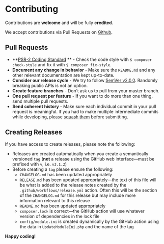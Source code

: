 # Contributing

Contributions are **welcome** and will be fully **credited**.

We accept contributions via Pull Requests on [Github](https://github.com/hbll-collection-development/omeka-s-any-cloud).

## Pull Requests

- **[PSR-2 Coding Standard](https://github.com/php-fig/fig-standards/blob/master/accepted/PSR-2-coding-style-guide.md)
  ** - Check the code style with ``$ composer check-style`` and fix it with ``$ composer fix-style``.
- **Document any change in behavior** - Make sure the `README.md` and any other relevant documentation are kept
  up-to-date.
- **Consider our release cycle** - We try to follow [SemVer v2.0.0](http://semver.org/). Randomly breaking public APIs
  is not an option.
- **Create feature branches** - Don't ask us to pull from your master branch.
- **One pull request per feature** - If you want to do more than one thing, send multiple pull requests.
- **Send coherent history** - Make sure each individual commit in your pull request is meaningful. If you had to make
  multiple intermediate commits while developing,
  please [squash them](http://www.git-scm.com/book/en/v2/Git-Tools-Rewriting-History#Changing-Multiple-Commit-Messages)
  before submitting.

## Creating Releases

If you have access to create releases, please note the following:

- Releases are created automatically when you create a semantically versioned `tag` (**not** a release using the GitHub
  web interface—must be prefixed with `v`, i.e. `v3.1.2`)
- Before creating a `tag` please ensure the following:
    - `CHANGELOG.md` has been updated appropriately
    - `RELEASE.md` has been updated appropriately—the text of this file will be what is added to the release notes
      created by the `.github/workflows/release.yml` action. Often this will be the section of the `CHANGELOG.md` for
      this release but may include more information relevant to this release
    - `README.md` has been updated appropriately
    - `composer.lock` is correct—the GitHub action will use whatever version of dependencies in the lock file
    - `config/module.ini` is created dynamically by the GitHub action using the data in `UpdateModuleIni.php` and the
      name of the tag

**Happy coding**!
